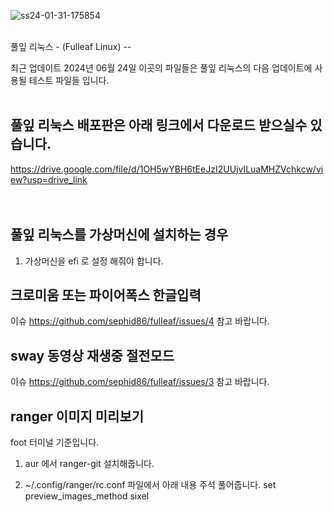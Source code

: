 ![ss24-01-31-175854](https://github.com/sephid86/fulleaf/assets/77107998/80d2117e-f617-4ab1-8634-5603873e92ba)

<br>
풀잎 리눅스 - (Fulleaf Linux)
--

최근 업데이트 2024년 06월 24일
이곳의 파일들은 풀잎 리눅스의 다음 업데이트에 사용될 테스트 파일들 입니다.
<br>
<br>

풀잎 리눅스 배포판은 아래 링크에서 다운로드 받으실수 있습니다.<br>
--
https://drive.google.com/file/d/1OH5wYBH6tEeJzI2UUjvILuaMHZVchkcw/view?usp=drive_link
<br>
<br>
<br>

풀잎 리눅스를 가상머신에 설치하는 경우 
-
1. 가상머신을 efi 로 설정 해줘야 합니다.<br>

크로미움 또는 파이어폭스 한글입력
-
이슈
https://github.com/sephid86/fulleaf/issues/4
참고 바랍니다.

sway 동영상 재생중 절전모드
-
이슈
https://github.com/sephid86/fulleaf/issues/3
참고 바랍니다.

ranger 이미지 미리보기
-
foot 터미널 기준입니다.

1. aur 에서 ranger-git 설치해줍니다.

2. ~/.config/ranger/rc.conf 파일에서
아래 내용 주석 풀어줍니다.
set preview_images_method sixel
